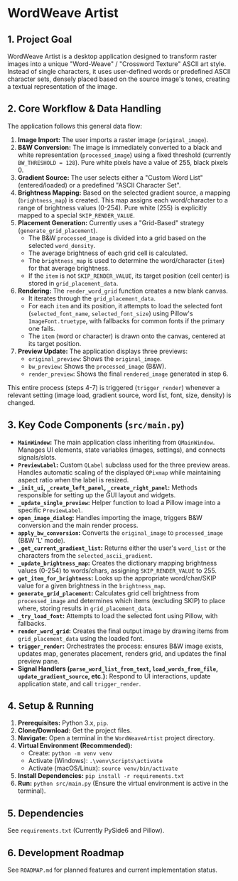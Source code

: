 # WordWeave Artist

## 1. Project Goal

WordWeave Artist is a desktop application designed to transform raster images into a unique "Word-Weave" / "Crossword Texture" ASCII art style. Instead of single characters, it uses user-defined words or predefined ASCII character sets, densely placed based on the source image's tones, creating a textual representation of the image.

## 2. Core Workflow & Data Handling

The application follows this general data flow:

1.  **Image Import:** The user imports a raster image (`original_image`).
2.  **B&W Conversion:** The image is immediately converted to a black and white representation (`processed_image`) using a fixed threshold (currently `BW_THRESHOLD = 128`). Pure white pixels have a value of 255, black pixels 0.
3.  **Gradient Source:** The user selects either a "Custom Word List" (entered/loaded) or a predefined "ASCII Character Set".
4.  **Brightness Mapping:** Based on the selected gradient source, a mapping (`brightness_map`) is created. This map assigns each word/character to a range of brightness values (0-254). Pure white (255) is explicitly mapped to a special `SKIP_RENDER_VALUE`.
5.  **Placement Generation:** Currently uses a "Grid-Based" strategy (`generate_grid_placement`).
    *   The B&W `processed_image` is divided into a grid based on the selected `word_density`.
    *   The average brightness of each grid cell is calculated.
    *   The `brightness_map` is used to determine the word/character (`item`) for that average brightness.
    *   If the `item` is not `SKIP_RENDER_VALUE`, its target position (cell center) is stored in `grid_placement_data`.
6.  **Rendering:** The `render_word_grid` function creates a new blank canvas.
    *   It iterates through the `grid_placement_data`.
    *   For each `item` and its position, it attempts to load the selected font (`selected_font_name`, `selected_font_size`) using Pillow's `ImageFont.truetype`, with fallbacks for common fonts if the primary one fails.
    *   The `item` (word or character) is drawn onto the canvas, centered at its target position.
7.  **Preview Update:** The application displays three previews:
    *   `original_preview`: Shows the `original_image`.
    *   `bw_preview`: Shows the `processed_image` (B&W).
    *   `render_preview`: Shows the final `rendered_image` generated in step 6.

This entire process (steps 4-7) is triggered (`trigger_render`) whenever a relevant setting (image load, gradient source, word list, font, size, density) is changed.

## 3. Key Code Components (`src/main.py`)

*   **`MainWindow`:** The main application class inheriting from `QMainWindow`. Manages UI elements, state variables (images, settings), and connects signals/slots.
*   **`PreviewLabel`:** Custom `QLabel` subclass used for the three preview areas. Handles automatic scaling of the displayed `QPixmap` while maintaining aspect ratio when the label is resized.
*   **`_init_ui`, `_create_left_panel`, `_create_right_panel`:** Methods responsible for setting up the GUI layout and widgets.
*   **`_update_single_preview`:** Helper function to load a Pillow image into a specific `PreviewLabel`.
*   **`open_image_dialog`:** Handles importing the image, triggers B&W conversion and the main render process.
*   **`apply_bw_conversion`:** Converts the `original_image` to `processed_image` (B&W 'L' mode).
*   **`_get_current_gradient_list`:** Returns either the user's `word_list` or the characters from the `selected_ascii_gradient`.
*   **`_update_brightness_map`:** Creates the dictionary mapping brightness values (0-254) to words/chars, assigning `SKIP_RENDER_VALUE` to 255.
*   **`get_item_for_brightness`:** Looks up the appropriate word/char/SKIP value for a given brightness in the `brightness_map`.
*   **`generate_grid_placement`:** Calculates grid cell brightness from `processed_image` and determines which items (excluding SKIP) to place where, storing results in `grid_placement_data`.
*   **`_try_load_font`:** Attempts to load the selected font using Pillow, with fallbacks.
*   **`render_word_grid`:** Creates the final output image by drawing items from `grid_placement_data` using the loaded font.
*   **`trigger_render`:** Orchestrates the process: ensures B&W image exists, updates map, generates placement, renders grid, and updates the final preview pane.
*   **Signal Handlers (`parse_word_list_from_text`, `load_words_from_file`, `update_gradient_source`, etc.):** Respond to UI interactions, update application state, and call `trigger_render`.

## 4. Setup & Running

1.  **Prerequisites:** Python 3.x, `pip`.
2.  **Clone/Download:** Get the project files.
3.  **Navigate:** Open a terminal in the `WordWeaveArtist` project directory.
4.  **Virtual Environment (Recommended):**
    *   Create: `python -m venv venv`
    *   Activate (Windows): `.\venv\Scripts\activate`
    *   Activate (macOS/Linux): `source venv/bin/activate`
5.  **Install Dependencies:** `pip install -r requirements.txt`
6.  **Run:** `python src/main.py` (Ensure the virtual environment is active in the terminal).

## 5. Dependencies

See `requirements.txt` (Currently PySide6 and Pillow).

## 6. Development Roadmap

See `ROADMAP.md` for planned features and current implementation status.